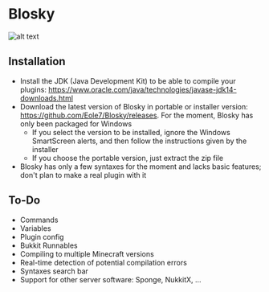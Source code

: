 # Blosky
![alt text](https://i.goopics.net/LnGLj.jpg)

## Installation
- Install the JDK (Java Development Kit) to be able to compile your plugins: https://www.oracle.com/java/technologies/javase-jdk14-downloads.html
- Download the latest version of Blosky in portable or installer version: https://github.com/Eole7/Blosky/releases. For the moment, Blosky has only been packaged for Windows
  - If you select the version to be installed, ignore the Windows SmartScreen alerts, and then follow the instructions given by the installer
  - If you choose the portable version, just extract the zip file
- Blosky has only a few syntaxes for the moment and lacks basic features; don't plan to make a real plugin with it

## To-Do
- Commands
- Variables
- Plugin config
- Bukkit Runnables
- Compiling to multiple Minecraft versions
- Real-time detection of potential compilation errors
- Syntaxes search bar
- Support for other server software: Sponge, NukkitX, ...

